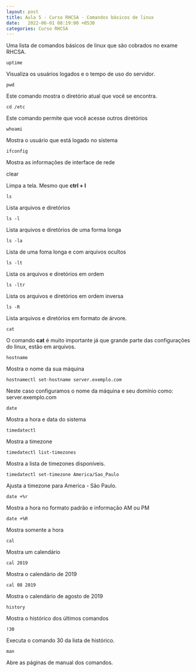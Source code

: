 ```yaml
---
layout: post
title: Aula 5 - Curso RHCSA - Comandos básicos de linux
date:   2022-06-01 08:19:00 +0530
categories: Curso RHCSA
---
```


Uma lista de comandos básicos de linux que são cobrados no exame RHCSA.

```
uptime
```

Visualiza os usuários logados e o tempo de uso do servidor.

```
pwd﻿
```

Este comando mostra o diretório atual que você se encontra.

```
cd /etc
```

Este comando permite que você acesse outros diretórios

```
whoami
```

Mostra o usuário que está logado no sistema

```
ifconfig
```

Mostra as informações de interface de rede

clear

Limpa a tela. Mesmo que **ctrl + l**

```
ls
```

Lista arquivos e diretórios

```
ls -l
```

Lista arquivos e diretórios de uma forma longa

```
ls -la
```

Lista de uma foma longa e com arquivos ocultos

```
ls -lt
```

Lista os arquivos e diretórios em ordem

```
ls -ltr
```

Lista os arquivos e diretórios em ordem inversa

```
ls -R
```

Lista arquivos e diretórios em formato de árvore.

```
cat
```

O comando **cat** é muito importante já que grande parte das configurações do linux, estão em arquivos. 

```
hostname
```

Mostra o nome da sua máquina

```
hostnamectl set-hostname server.exemplo.com
```

Neste caso configuramos o nome da máquina e seu domínio como: server.exemplo.com

```
date
```

Mostra a hora e data do sistema

```
timedatectl
```

Mostra a timezone

```
timedatectl list-timezones
```

 Mostra a lista de timezones disponíveis.

```
timedatectl set-timezone America/Sao_Paulo
```

Ajusta a timezone para America - São Paulo.

```
date +%r
```

Mostra a hora no formato padrão e informação AM ou PM

```
date +%R
```

Mostra somente a hora

```
cal
```

Mostra um calendário

```
cal 2019
```

Mostra o calendário de 2019

```
cal 08 2019
```

Mostra o calendário de agosto de 2019

```
history
```

Mostra o histórico dos últimos comandos

```
!30
```

Executa o comando 30 da lista de histórico.

```
man
```

Abre as páginas de manual dos comandos.